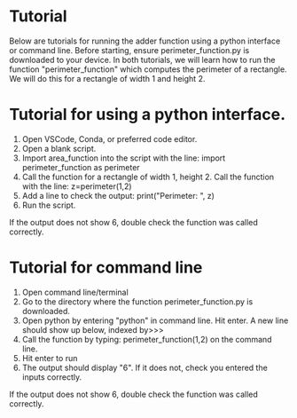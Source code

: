 # Tutorial

Below are tutorials for running the adder function using a python interface or command line. Before starting, ensure perimeter_function.py is downloaded to your device. In both tutorials, we 
will learn how to run the function "perimeter_function" which computes the perimeter of a rectangle. We will do this for a rectangle of width 1 and height 2.

# Tutorial for using a python interface.
1.  Open VSCode, Conda, or preferred code editor.
2.  Open a blank script.
3.  Import area_function into the script with the line: import perimeter_function as perimeter
4.  Call the function for a rectangle of width 1, height 2. Call the function with the line: z=perimeter(1,2)
5.  Add a line to check the output: print("Perimeter: ", z)
6.  Run the script.

If the output does not show 6, double check the function was called correctly.

# Tutorial for command line
1. Open command line/terminal
2. Go to the directory where the function perimeter_function.py is downloaded.
3. Open python by entering "python" in command line. Hit enter. A new line should show up below, indexed by>>>
3. Call the function by typing: perimeter_function(1,2) on the command line.
4. Hit enter to run
5. The output should display "6". If it does not, check you entered the inputs correctly.

If the output does not show 6, double check the function was called correctly.
